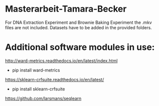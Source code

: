 # Masterarbeit-Tamara-Becker

For DNA Extraction Experiment and Brownie Baking Experiment the .mkv files are not included. Datasets have to be added in the provided folders.


# Additional software modules in use:

http://ward-metrics.readthedocs.io/en/latest/index.html

- pip install ward-metrics


https://sklearn-crfsuite.readthedocs.io/en/latest/

- pip install sklearn-crfsuite


https://github.com/larsmans/seqlearn

